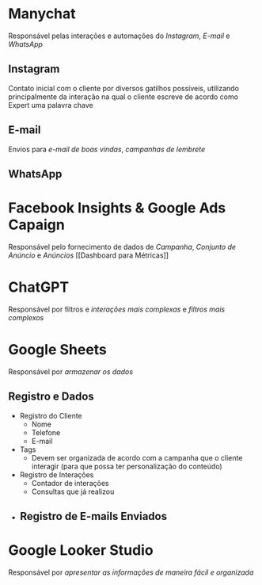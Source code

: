 # Manychat
Responsável pelas interações e automações do *Instagram*, *E-mail* e *WhatsApp*
## Instagram
Contato inicial com o cliente por diversos gatilhos possíveis, utilizando principalmente da interação na qual o cliente escreve de acordo como Expert uma palavra chave
## E-mail
Envios para *e-mail de boas vindas*, *campanhas de lembrete*
## WhatsApp
# Facebook Insights & Google Ads Capaign
Responsável pelo fornecimento de dados de *Campanha*, *Conjunto de Anúncio* e *Anúncios*
[[Dashboard para Métricas]]
# ChatGPT
Responsável por filtros e *interações mais complexas* e *filtros mais complexos*
# Google Sheets
Responsável por *armazenar os dados*
## Registro e Dados
- Registro do Cliente
	- Nome
	- Telefone
	- E-mail
- Tags
	- Devem ser organizada de acordo com a campanha que o cliente interagir (para que possa ter personalização do conteúdo)
- Registro de Interações
	- Contador de interações
	- Consultas que já realizou
- Registro de E-mails Enviados
	- 
# Google Looker Studio
Responsável por *apresentar as informações de maneira fácil e organizada*
